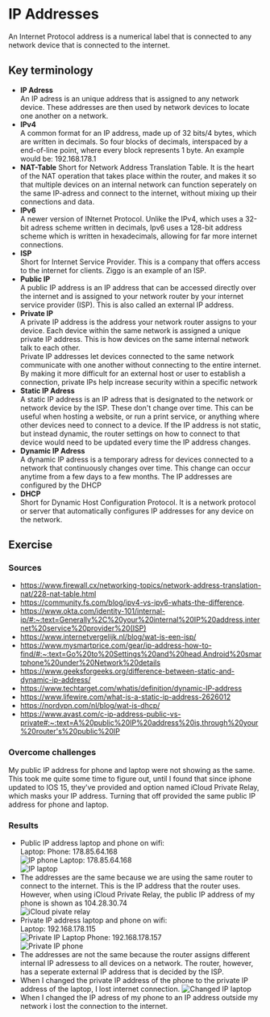 # IP Addresses
An Internet Protocol address is a numerical label that is connected to any network device that is connected to the internet.
## Key terminology
- **IP Adress**  
An IP adress is an unique address that is assigned to any network device. These addresses are then used by network devices to locate one another on a network.
- **IPv4**  
A common format for an IP address, made up of 32 bits/4 bytes, which are written in decimals. So four blocks of decimals, interspaced by a end-of-line point, where every block represents 1 byte. An example would be: 192.168.178.1   
- **NAT-Table**
Short for Network Address Translation Table. It is the heart of the NAT operation that takes place within the router, and makes it so that multiple devices on an internal network can function seperately on the same IP-adress and connect to the internet, without mixing up their connections and data.
- **IPv6**  
A newer version of INternet Protocol. Unlike the IPv4, which uses a 32-bit adress scheme written in decimals, Ipv6 uses a 128-bit address scheme which is written in hexadecimals, allowing for far more internet connections. 
- **ISP**  
Short for Internet Service Provider. This is a company that offers access to the internet for clients. Ziggo is an example of an ISP.  
- **Public IP**  
  A public IP address is an IP address that can be accessed directly over the internet and is assigned to your network router by your internet service provider (ISP). This is also called an external IP address.
- **Private IP**  
A private IP address is the address your network router assigns to your device. Each device within the same network is assigned a unique private IP address. This is how devices on the same internal network talk to each other.  
Private IP addresses let devices connected to the same network communicate with one another without connecting to the entire internet. By making it more difficult for an external host or user to establish a connection, private IPs help increase security within a specific network
- **Static IP Adress**  
A static IP address is an IP adress that is designated to the network or network device by the ISP. These don't change over time. This can be useful when hosting a website, or run a print service, or anything where other devices need to connect to a device. If the IP address is not static, but instead dynamic, the router settings on how to connect to that device would need to be updated every time the IP address changes.
- **Dynamic IP Adress**  
A dynamic IP adress is a temporary adress for devices connected to a network that continuously changes over time. This change can occur anytime from a few days to a few months. The IP addresses are configured by the DHCP  
- **DHCP**  
Short for Dynamic Host Configuration Protocol.
It is a network protocol or server that automatically configures IP addresses for any device on the network.

## Exercise
### Sources
- https://www.firewall.cx/networking-topics/network-address-translation-nat/228-nat-table.html
- https://community.fs.com/blog/ipv4-vs-ipv6-whats-the-difference.  
- https://www.okta.com/identity-101/internal-ip/#:~:text=Generally%2C%20your%20internal%20IP%20address,internet%20service%20provider%20(ISP)  
- https://www.internetvergelijk.nl/blog/wat-is-een-isp/  
- https://www.mysmartprice.com/gear/ip-address-how-to-find/#:~:text=Go%20to%20Settings%20and%20head,Android%20smartphone%20under%20Network%20details  
- https://www.geeksforgeeks.org/difference-between-static-and-dynamic-ip-address/
- https://www.techtarget.com/whatis/definition/dynamic-IP-address  
- https://www.lifewire.com/what-is-a-static-ip-address-2626012  
- https://nordvpn.com/nl/blog/wat-is-dhcp/  
- https://www.avast.com/c-ip-address-public-vs-private#:~:text=A%20public%20IP%20address%20is,through%20your%20router's%20public%20IP

### Overcome challenges
My public IP address for phone and laptop were not showing as the same. This took me quite some time to figure out, until I found that since iphone updated to IOS 15, they've provided and option named iCloud Private Relay, which masks your IP address. Turning that off provided the same public IP address for phone and laptop.

### Results
- Public IP address laptop and phone on wifi:  
Laptop:
Phone: 178.85.64.168  
![IP phone](https://github.com/Techgrounds-Cloud-9/cloud-9-jairvaneer/blob/aa84f58660b0f5d9e2154beefde64313c435cdbc/00_includes/Sprint%202/Screenshots%20Network/NTW-05/NTW-05%20Exercise%201%20-%20%232_Public_IP_Phone.PNG)
Laptop: 178.85.64.168  
![IP laptop](https://github.com/Techgrounds-Cloud-9/cloud-9-jairvaneer/blob/aa84f58660b0f5d9e2154beefde64313c435cdbc/00_includes/Sprint%202/Screenshots%20Network/NTW-05/NTW-05%20Exercise%201%20-%20%231_Public_IP_Laptop.png)
- The addresses are the same because we are using the same router to connect to the internet. This is the IP address that the router uses.
However, when using iCloud Private Relay, the public IP address of my phone is shown as 104.28.30.74  
![iCloud pivate relay](https://github.com/Techgrounds-Cloud-9/cloud-9-jairvaneer/blob/aa84f58660b0f5d9e2154beefde64313c435cdbc/00_includes/Sprint%202/Screenshots%20Network/NTW-05/NTW-05%20Exercise%201%20-%20%233_Public_IP_Phone_ICloud_Private_Relay.PNG)
- Private IP address laptop and phone on wifi:  
Laptop: 192.168.178.115  
![Private IP Laptop](https://github.com/Techgrounds-Cloud-9/cloud-9-jairvaneer/blob/aa84f58660b0f5d9e2154beefde64313c435cdbc/00_includes/Sprint%202/Screenshots%20Network/NTW-05/NTW-05%20Exercise%201%20-%20%234_Private_IP_Laptop.png)
Phone: 192.168.178.157  
![Private IP phone](https://github.com/Techgrounds-Cloud-9/cloud-9-jairvaneer/blob/aa84f58660b0f5d9e2154beefde64313c435cdbc/00_includes/Sprint%202/Screenshots%20Network/NTW-05/NTW-05%20Exercise%201%20-%20%235_Private_IP_Phone.PNG)  
- The addresses are not the same because the router assigns different internal IP adressess to all devices on a network. The router, however, has a seperate external IP address that is decided by the ISP.
- When I changed the private IP address of the phone to the private IP address of the laptop, I lost internet connection. ![Changed IP laptop](https://github.com/Techgrounds-Cloud-9/cloud-9-jairvaneer/blob/aa84f58660b0f5d9e2154beefde64313c435cdbc/00_includes/Sprint%202/Screenshots%20Network/NTW-05/NTW-05%20Exercise%201%20-%20%236_Changed_IP_Phone_Laptop.PNG)
- When I changed the IP adress of my phone to an IP address outside my network i lost the connection to the internet.